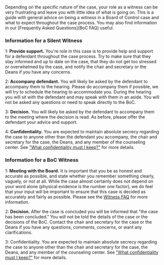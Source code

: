 Depending on the specific nature of the case, your role as a witness can be very frustrating and leave you with little idea of what is going on. This is a guide with general advice on being a witness in a Board of Control case and what to expect throughout the case process. You may also find information in our [Frequently Asked Questions](BoC FAQ) useful.

### Information for a Silent Witness

1: **Provide support.** You're role in this case is to provide help and support for a defendant throughout the case process. Try to make sure that they stay informed and up to date on the case, that they do not get too stressed or overwhelmed by the case, and notify the chair and secretary or the Deans if you have any concerns.

2: **Accompany defendant.** You will likely be asked by the defendant to accompany them to the hearing. Please do accompany them if possible, we will try to schedule the hearing to accommodate you. During the hearing you will sit with the defendant and may speak with them in an aside. You will not be asked any questions or need to speak directly to the BoC.

3: **Decision.** You will likely be asked by the defendant to accompany them to the meeting where the decision is read. As before, please offer the defendant your advice and support.

4: **Confidentiality.** You are expected to maintain absolute secrecy regarding the case to anyone other than the defendant you accompany, the chair and secretary for the case, the Deans, and any member of the counseling center. See ["What confidentiality must I keep?"](FAQ) for more details.

### Information for a BoC Witness

1: **Meeting with the Board.** It is important that you be as honest and accurate as possible, and state whether you remember something clearly, vaguely, or not at all. While the case almost certainly does not depend on your word alone (physical evidence is the number one factor), we do feel that your input will be important to ensure that this case is decided as accurately and fairly as possible. Please see the [Witness FAQ](FAQ) for more information.

2: **Decision.** After the case is concluded you will be informed that "the case has been concluded." You will not be told the details of the case or the decisions of the BoC. Contact the chair and secretary for the case or the Deans if you have any questions, comments, concerns, or want any clarifications.

3: Confidentiality. You are expected to maintain absolute secrecy regarding the case to anyone other than the chair and secretary for the case, the Deans, and any member of the counseling center. See ["What confidentiality must I keep?"](FAQ) for more details.

      